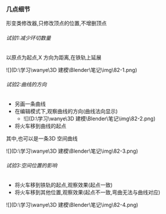### 几点细节

形变类修改器,只修改顶点的位置,不增删顶点

###### 试验1:减少环切数量

以原点为起点,X 方向为距离,在铁轨上延展

![](D:\学习\wanye\3D 建模\Blender\笔记\img\82-1.png)





###### 试验2:曲线的方向

- 另画一条曲线
- 在编辑模式下,观察曲线的方向(曲线法向显示)
  - ![](D:\学习\wanye\3D 建模\Blender\笔记\img\82-2.png)
- 将火车移到曲线的起点

其中,也可以是一条3D 空间曲线

![](D:\学习\wanye\3D 建模\Blender\笔记\img\82-3.png)





###### 试验3:空间位置的影响

- 将火车移到铁轨的起点,观察效果(起点一致)
- 将火车移到其他位置,观察效果(起点不一致,弯曲无法与曲线对应)

![](D:\学习\wanye\3D 建模\Blender\笔记\img\82-4.png)